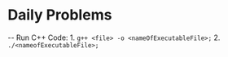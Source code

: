 # Daily Problems

-- Run C++ Code:
    1. `g++ <file> -o <nameOfExecutableFile>;`
    2. `./<nameofExecutableFile>;`